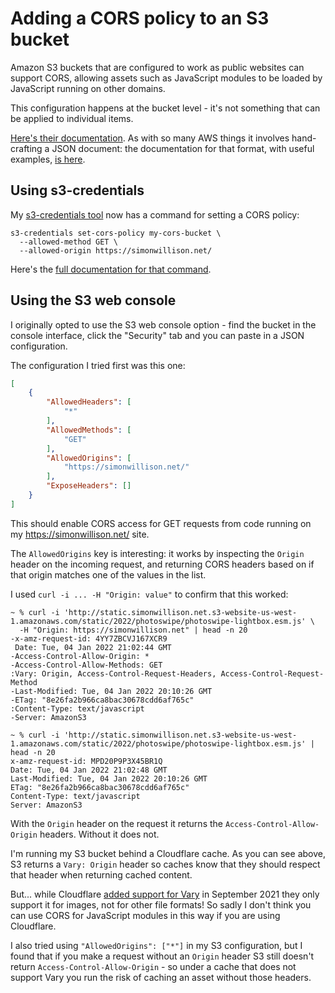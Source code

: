 # Adding a CORS policy to an S3 bucket

Amazon S3 buckets that are configured to work as public websites can support CORS, allowing assets such as JavaScript modules to be loaded by JavaScript running on other domains.

This configuration happens at the bucket level - it's not something that can be applied to individual items.

[Here's their documentation](https://docs.aws.amazon.com/AmazonS3/latest/userguide/enabling-cors-examples.html). As with so many AWS things it involves hand-crafting a JSON document: the documentation for that format, with useful examples, [is here](https://docs.aws.amazon.com/AmazonS3/latest/userguide/ManageCorsUsing.html).

## Using s3-credentials

My [s3-credentials tool](https://s3-credentials.readthedocs.io/) now has a command for setting a CORS policy:

```
s3-credentials set-cors-policy my-cors-bucket \
  --allowed-method GET \
  --allowed-origin https://simonwillison.net/
```
Here's the [full documentation for that command](https://s3-credentials.readthedocs.io/en/stable/other-commands.html#set-cors-policy-and-get-cors-policy).

## Using the S3 web console

I originally opted to use the S3 web console option - find the bucket in the console interface, click the "Security" tab and you can paste in a JSON configuration.

The configuration I tried first was this one:

```json
[
    {
        "AllowedHeaders": [
            "*"
        ],
        "AllowedMethods": [
            "GET"
        ],
        "AllowedOrigins": [
            "https://simonwillison.net/"
        ],
        "ExposeHeaders": []
    }
]
```
This should enable CORS access for GET requests from code running on my https://simonwillison.net/ site.

The `AllowedOrigins` key is interesting: it works by inspecting the `Origin` header on the incoming request, and returning CORS headers based on if that origin matches one of the values in the list.

I used `curl -i ... -H "Origin: value"` to confirm that this worked:

```
~ % curl -i 'http://static.simonwillison.net.s3-website-us-west-1.amazonaws.com/static/2022/photoswipe/photoswipe-lightbox.esm.js' \
  -H "Origin: https://simonwillison.net" | head -n 20
-x-amz-request-id: 4YY7ZBCVJ167XCR9
 Date: Tue, 04 Jan 2022 21:02:44 GMT
-Access-Control-Allow-Origin: *
-Access-Control-Allow-Methods: GET
:Vary: Origin, Access-Control-Request-Headers, Access-Control-Request-Method
-Last-Modified: Tue, 04 Jan 2022 20:10:26 GMT
-ETag: "8e26fa2b966ca8bac30678cdd6af765c"
:Content-Type: text/javascript
-Server: AmazonS3

~ % curl -i 'http://static.simonwillison.net.s3-website-us-west-1.amazonaws.com/static/2022/photoswipe/photoswipe-lightbox.esm.js' | head -n 20
x-amz-request-id: MPD20P9P3X45BR1Q
Date: Tue, 04 Jan 2022 21:02:48 GMT
Last-Modified: Tue, 04 Jan 2022 20:10:26 GMT
ETag: "8e26fa2b966ca8bac30678cdd6af765c"
Content-Type: text/javascript
Server: AmazonS3
```

With the `Origin` header on the request it returns the `Access-Control-Allow-Origin` headers. Without it does not.

I'm running my S3 bucket behind a Cloudflare cache. As you can see above, S3 returns a `Vary: Origin` header so caches know that they should respect that header when returning cached content.

But... while Cloudflare [added support for Vary](https://blog.cloudflare.com/vary-for-images-serve-the-correct-images-to-the-correct-browsers/) in September 2021 they only support it for images, not for other file formats! So sadly I don't think you can use CORS for JavaScript modules in this way if you are using Cloudflare.

I also tried using `"AllowedOrigins": ["*"]` in my S3 configuration, but I found that if you make a request without an `Origin` header S3 still doesn't return `Access-Control-Allow-Origin` - so under a cache that does not support Vary you run the risk of caching an asset without those headers.
